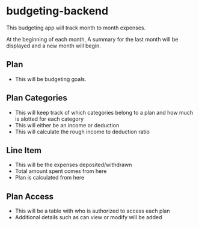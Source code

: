 # budgeting-backend

This budgeting app will track month to month expenses.

At the beginning of each month, A summary for the last month will be displayed and a new month will begin.

## Plan
- This will be budgeting goals.

## Plan Categories
- This will keep track of which categories belong to a plan and how much is alotted for each category
- This will either be an income or deduction
- This will calculate the rough income to deduction ratio

## Line Item
- This will be the expenses deposited/withdrawn
- Total amount spent comes from here
- Plan is calculated from here

## Plan Access
- This will be a table with who is authorized to access each plan
- Additional details such as can view or modify will be added
